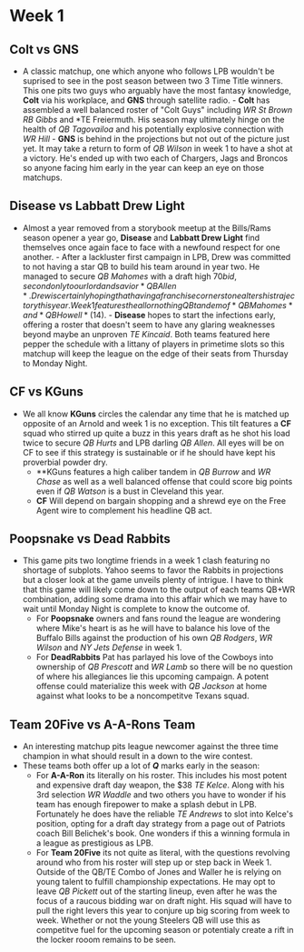 # Week 1
## Colt vs GNS
- A classic matchup, one which anyone who follows LPB wouldn't be suprised to see in the post season between two 3 Time Title winners.  This one pits two guys who arguably have the most fantasy knowledge, **Colt** via his workplace, and **GNS** through satellite radio.
      - **Colt** has assembled a well balanced roster of "Colt Guys" including *WR St Brown* *RB Gibbs* and *TE Freiermuth.  His season may ultimately hinge on the health of *QB Tagovailoa* and his potentially explosive connection with *WR Hill*
      - **GNS** is behind in the projections but not out of the picture just yet.  It may take a return to form of *QB Wilson* in week 1 to have a shot at a victory.  He's ended up with two each of Chargers, Jags and Broncos so anyone facing him early in the year can keep an eye on those matchups.

## Disease vs Labbatt Drew Light
- Almost a year removed from a storybook meetup at the Bills/Rams season opener a year go, **Disease** and **Labbatt Drew Light** find themselves once again face to face with a newfound respect for one another.
      - After a lackluster first campaign in LPB, Drew was committed to not having a star QB to build his team around in year two.  He managed to secure *QB Mahomes* with a draft high $70 bid, second only to our lord and savior *QB Allen*.  Drew is certainly hoping that having a franchise cornerstone alters his trajectory this year.  Week 1 features the all or nothing QB tandem of *QB Mahomes* and *QB Howell* ($14).
      - **Disease** hopes to start the infections early, offering a roster that doesn't seem to have any glaring weaknesses beyond maybe an unproven *TE Kincaid*.  Both teams featured here pepper the schedule with a littany of players in primetime slots so this matchup will keep the league on the edge of their seats from Thursday to Monday Night.
  
## CF vs KGuns
- We all know **KGuns** circles the calendar any time that he is matched up opposite of an Arnold and week 1 is no exception.  This tilt features a **CF** squad who stirred up quite a buzz in this years draft as he shot his load twice to secure *QB Hurts* and LPB darling *QB Allen*.  All eyes will be on CF to see if this strategy is sustainable or if he should have kept his proverbial powder dry.
    - **KGuns features a high caliber tandem in *QB Burrow* and *WR Chase* as well as a well balanced offense that could score big points even if *QB Watson* is a bust in Cleveland this year.
    - **CF** Will depend on bargain shopping and a shrewd eye on the Free Agent wire to complement his headline QB act.

## Poopsnake vs Dead Rabbits
- This game pits two longtime friends in a week 1 clash featuring no shortage of subplots.  Yahoo seems to favor the Rabbits in projections but a closer look at the game unveils plenty of intrigue.   I have to think that this game will likely come down to the output of each teams QB+WR combination, adding some drama into this affair which we may have to wait until Monday Night is complete to know the outcome of.
    - For **Poopsnake** owners and fans round the league are wondering where Mike's heart is as he will have to balance his love of the Buffalo Bills against the production of his own *QB Rodgers*, *WR Wilson* and *NY Jets Defense* in week 1.
    - For **DeadRabbits** Pat has parlayed his love of the Cowboys into ownership of *QB Prescott* and *WR Lamb* so there will be no question of where his allegiances lie this upcoming campaign.  A potent offense could materialize this week with *QB Jackson* at home against what looks to be a noncompetitve Texans squad.

## Team 20Five vs A-A-Rons Team ##
- An interesting matchup pits league newcomer against the three time champion in what should result in a down to the wire contest.
- These teams both offer up a lot of ***Q*** marks early in the season:
    - For **A-A-Ron** its literally on his roster.  This includes his most potent and expensive draft day weapon, the $38 *TE Kelce*.  Along with his 3rd selection *WR Waddle* and two others you have to wonder if his team has enough firepower to make a splash debut in LPB.  Fortunately he does have the reliable *TE Andrews* to slot into Kelce's position, opting for a draft day strategy from a page out of Patriots coach Bill Belichek's book.  One wonders if this a winning formula in a league as prestigious as LPB.
    - For **Team 20Five** its not quite as literal, with the questions revolving around who from his roster will step up or step back in Week 1.  Outside of the QB/TE Combo of Jones and Waller he is relying on young talent to fulfill championship expectations.  He may opt to leave *QB Pickett* out of the starting lineup, even after he was the focus of a raucous bidding war on draft night.  His squad will have to pull the right levers this year to conjure up big scoring from week to week.  Whether or not the young Steelers QB will use this as competitve fuel for the upcoming season or potentialy create a rift in the locker rooom remains to be seen.
